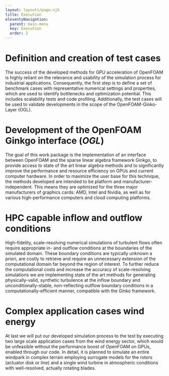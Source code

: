 ```yaml
---
layout: layouts/page.njk
title: Execution
eleventyNavigation:
  parent: main-menu
  key: Execution
  order: 2
---
```


# Definition and creation of test cases
The success of the developed methods for GPU acceleration of OpenFOAM is highly reliant on the relevance and usability of the simulation process for industrial applications. Consequently, the first step is to define a set of benchmark cases with representative numerical settings and properties, which are used to identify bottlenecks and optimization potential. This includes scalability tests and code profiling. Additionally, the test cases will be used to validate developments in the scope of the OpenFOAM-Ginko-Layer (OGL).  

# Development of the OpenFOAM Ginkgo interface (*OGL*) 
The goal of this work package is the implementation of an interface between OpenFOAM and the
sparse linear algebra framework Ginkgo, to provide access to state of the art
linear algebra methods and to significantly improve the performance and resource
efficiency on GPUs and current computer hardware. In order to maximize the user
base for this technique, the methods developed are intended to be platform and
manufacturer-independent. This means they are optimized for the three major
manufacturers of graphics cards: AMD, Intel and Nvidia, as well as for various
high-performance computers and cloud computing platforms.

# HPC capable inflow and outflow conditions 
High-fidelity, scale-resolving numerical simulations of turbulent flows often require appropriate in- and outflow conditions at the boundaries of the simulated domain. These boundary conditions are typically unknown a priori, are costly to retrieve and require an unnecessary extension of the computational domain far beyond the region of interest. To further reduce the computational costs and increase the accuracy of scale-resolving simulations we are implementing state of the art methods for generating physically-valid, synthetic turbulence at the inflow boundary and unconditionally-stable, non-reflecting outflow boundary conditions in a computationally-efficient manner, compatible with the Ginko framework.

# Complex application cases wind energy
At last we will put our developed simulation process to the test by executing two large scale application cases from the wind energy sector, which would be unfeasible without the performance boost of OpenFOAM on GPUs, enabled through our code. In detail, it is planned to simulate an entire windpark in complex terrain employing surrogate models for the rotors (actuator disk or line) and a single wind turbine in atmospheric conditions with well-resolved, actually rotating blades. 
